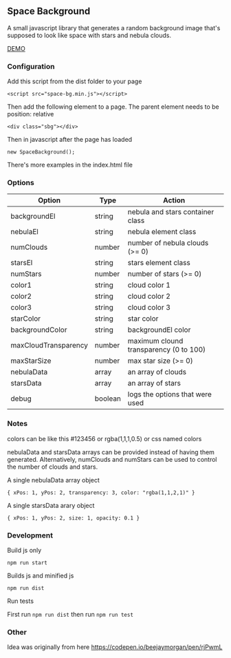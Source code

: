 
## Space Background

A small javascript library that generates a random background image that's supposed to look like space with stars and nebula clouds.

[DEMO](https://jamesryan83.github.io/space-background/)


### Configuration

Add this script from the dist folder to your page

`<script src="space-bg.min.js"></script>`

Then add the following element to a page.  The parent element needs to be position: relative

`<div class="sbg"></div>`

Then in javascript after the page has loaded

`new SpaceBackground();`

There's more examples in the index.html file


### Options

| Option               | Type     | Action                                 |
| -------------------- | -------- | -------------------------------------- |
| backgroundEl         | string   | nebula and stars container class       |
| nebulaEl             | string   | nebula element class                   |
| numClouds            | number   | number of nebula clouds (>= 0)         |
| starsEl              | string   | stars element class                    |
| numStars             | number   | number of stars (>= 0)                 |
| color1               | string   | cloud color 1                          |
| color2               | string   | cloud color 2                          |
| color3               | string   | cloud color 3                          |
| starColor            | string   | star color                             |
| backgroundColor      | string   | backgroundEl color                     |
| maxCloudTransparency | number   | maximum clound transparency (0 to 100) |
| maxStarSize          | number   | max star size (>= 0)                   |
| nebulaData           | array    | an array of clouds                     |
| starsData            | array    | an array of stars                      |
| debug                | boolean  | logs the options that were used        |


### Notes

colors can be like this #123456 or rgba(1,1,1,0.5) or css named colors

nebulaData and starsData arrays can be provided instead of having them generated.  Alternatively, numClouds and numStars can be used to control the number of clouds and stars.

A single nebulaData array object

`{ xPos: 1, yPos: 2, transparency: 3, color: "rgba(1,1,2,1)" }`

A single starsData arary object

`{ xPos: 1, yPos: 2, size: 1, opacity: 0.1 }`


### Development

Build js only

`npm run start`

Builds js and minified js

`npm run dist`

Run tests

First run `npm run dist` then run `npm run test`


### Other

Idea was originally from here
https://codepen.io/beejaymorgan/pen/rjPwmL
